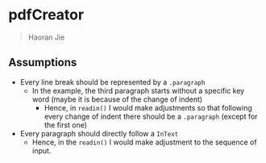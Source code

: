# pdfCreator
> Haoran Jie 
## Assumptions

- Every line break should be represented by a `.paragraph`
  - In the example, the third paragraph starts without a specific key word (maybe it is because of the change of indent)
    - Hence, in `readin()` I would make adjustments so that following every change of indent there should be a `.paragraph` (except for the first one)
- Every paragraph should directly follow a `InText`
  - Hence, in the `readin()` I would make adjustment to the sequence of input.